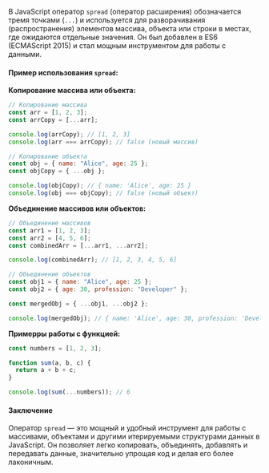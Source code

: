 В JavaScript оператор `spread` (оператор расширения) обозначается тремя точками (`...`) и используется для разворачивания (распространения) элементов массива, объекта или строки в местах, где ожидаются отдельные значения. Он был добавлен в ES6 (ECMAScript 2015) и стал мощным инструментом для работы с данными.

#### Пример использования `spread`:

**Копирование массива или объекта:**

```js
// Копирование массива
const arr = [1, 2, 3];
const arrCopy = [...arr];

console.log(arrCopy); // [1, 2, 3]
console.log(arr === arrCopy); // false (новый массив)

// Копирование объекта
const obj = { name: "Alice", age: 25 };
const objCopy = { ...obj };

console.log(objCopy); // { name: 'Alice', age: 25 }
console.log(obj === objCopy); // false (новый объект)
```

**Объединение массивов или объектов:**

```js
// Объединение массивов
const arr1 = [1, 2, 3];
const arr2 = [4, 5, 6];
const combinedArr = [...arr1, ...arr2];

console.log(combinedArr); // [1, 2, 3, 4, 5, 6]

// Объединение объектов
const obj1 = { name: "Alice", age: 25 };
const obj2 = { age: 30, profession: "Developer" };

const mergedObj = { ...obj1, ...obj2 };

console.log(mergedObj); // { name: 'Alice', age: 30, profession: 'Developer' }
```

**Примерры работы с функцией:**

```js
const numbers = [1, 2, 3];

function sum(a, b, c) {
  return a + b + c;
}

console.log(sum(...numbers)); // 6
```

#### Заключение

Оператор `spread` — это мощный и удобный инструмент для работы с массивами, объектами и другими итерируемыми структурами данных в JavaScript. Он позволяет легко копировать, объединять, добавлять и передавать данные, значительно упрощая код и делая его более лаконичным.
